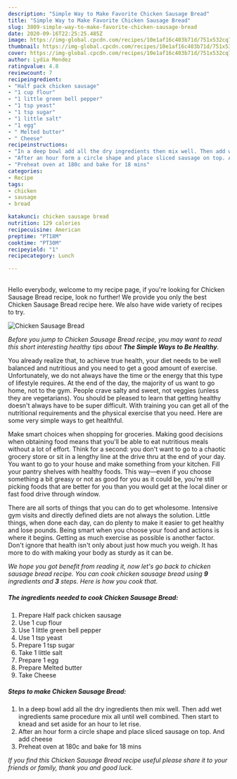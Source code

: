 ```yaml
---
description: "Simple Way to Make Favorite Chicken Sausage Bread"
title: "Simple Way to Make Favorite Chicken Sausage Bread"
slug: 3809-simple-way-to-make-favorite-chicken-sausage-bread
date: 2020-09-16T22:25:25.485Z
image: https://img-global.cpcdn.com/recipes/10e1af16c403b71d/751x532cq70/chicken-sausage-bread-recipe-main-photo.jpg
thumbnail: https://img-global.cpcdn.com/recipes/10e1af16c403b71d/751x532cq70/chicken-sausage-bread-recipe-main-photo.jpg
cover: https://img-global.cpcdn.com/recipes/10e1af16c403b71d/751x532cq70/chicken-sausage-bread-recipe-main-photo.jpg
author: Lydia Mendez
ratingvalue: 4.8
reviewcount: 7
recipeingredient:
- "Half pack chicken sausage"
- "1 cup flour"
- "1 little green bell pepper"
- "1 tsp yeast"
- "1 tsp sugar"
- "1 little salt"
- "1 egg"
- " Melted butter"
- " Cheese"
recipeinstructions:
- "In a deep bowl add all the dry ingredients then mix well. Then add wet ingredients same procedure mix all until well combined. Then start to knead and set aside for an hour to let rise."
- "After an hour form a circle shape and place sliced sausage on top. And add cheese"
- "Preheat oven at 180c and bake for 18 mins"
categories:
- Recipe
tags:
- chicken
- sausage
- bread

katakunci: chicken sausage bread 
nutrition: 129 calories
recipecuisine: American
preptime: "PT18M"
cooktime: "PT30M"
recipeyield: "1"
recipecategory: Lunch

---
```

<br>
Hello everybody, welcome to my recipe page, if you're looking for Chicken Sausage Bread recipe, look no further! We provide you only the best Chicken Sausage Bread recipe here. We also have wide variety of recipes to try.
<br>


![Chicken Sausage Bread](https://img-global.cpcdn.com/recipes/10e1af16c403b71d/751x532cq70/chicken-sausage-bread-recipe-main-photo.jpg)

<i>Before you jump to Chicken Sausage Bread recipe, you may want to read this short interesting healthy tips about <strong>The Simple Ways to Be Healthy</strong>.</i>

You already realize that, to achieve true health, your diet needs to be well balanced and nutritious and you need to get a good amount of exercise. Unfortunately, we do not always have the time or the energy that this type of lifestyle requires. At the end of the day, the majority of us want to go home, not to the gym. People crave salty and sweet, not veggies (unless they are vegetarians). You should be pleased to learn that getting healthy doesn't always have to be super difficult. With training you can get all of the nutritional requirements and the physical exercise that you need. Here are some very simple ways to get healthful.

Make smart choices when shopping for groceries. Making good decisions when obtaining food means that you'll be able to eat nutritious meals without a lot of effort. Think for a second: you don't want to go to a chaotic grocery store or sit in a lengthy line at the drive thru at the end of your day. You want to go to your house and make something from your kitchen. Fill your pantry shelves with healthy foods. This way—even if you choose something a bit greasy or not as good for you as it could be, you’re still picking foods that are better for you than you would get at the local diner or fast food drive through window.

There are all sorts of things that you can do to get wholesome. Intensive gym visits and directly defined diets are not always the solution. Little things, when done each day, can do plenty to make it easier to get healthy and lose pounds. Being smart when you choose your food and actions is where it begins. Getting as much exercise as possible is another factor. Don't ignore that health isn't only about just how much you weigh. It has more to do with making your body as sturdy as it can be. 


<i>We hope you got benefit from reading it, now let's go back to chicken sausage bread recipe. You can cook chicken sausage bread using <strong>9</strong> ingredients and <strong>3</strong> steps. Here is how you cook that.
</i>

##### The ingredients needed to cook Chicken Sausage Bread:

1. Prepare Half pack chicken sausage
1. Use 1 cup flour
1. Use 1 little green bell pepper
1. Use 1 tsp yeast
1. Prepare 1 tsp sugar
1. Take 1 little salt
1. Prepare 1 egg
1. Prepare  Melted butter
1. Take  Cheese


##### Steps to make Chicken Sausage Bread:

1. In a deep bowl add all the dry ingredients then mix well. Then add wet ingredients same procedure mix all until well combined. Then start to knead and set aside for an hour to let rise.
1. After an hour form a circle shape and place sliced sausage on top. And add cheese
1. Preheat oven at 180c and bake for 18 mins


<i>If you find this Chicken Sausage Bread recipe useful please share it to your friends or family, thank you and good luck.</i>
